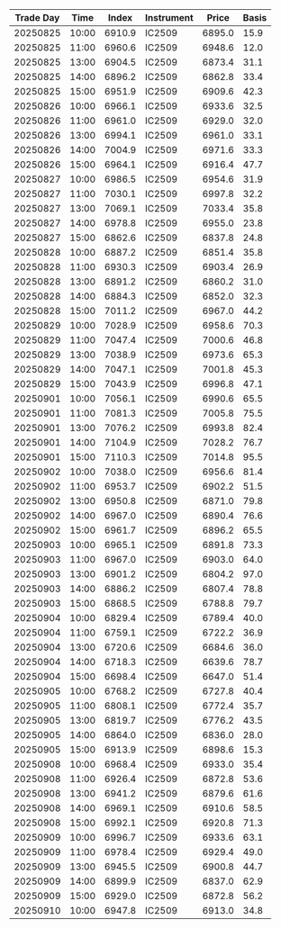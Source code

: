 | Trade Day  | Time | Index | Instrument | Price | Basis | 
| ---------- | ---- | ----- | ---------- | ----- | ----- | 
| 20250825 | 10:00 | 6910.9 | IC2509 | 6895.0 | 15.9 | 
| 20250825 | 11:00 | 6960.6 | IC2509 | 6948.6 | 12.0 | 
| 20250825 | 13:00 | 6904.5 | IC2509 | 6873.4 | 31.1 | 
| 20250825 | 14:00 | 6896.2 | IC2509 | 6862.8 | 33.4 | 
| 20250825 | 15:00 | 6951.9 | IC2509 | 6909.6 | 42.3 | 
| 20250826 | 10:00 | 6966.1 | IC2509 | 6933.6 | 32.5 | 
| 20250826 | 11:00 | 6961.0 | IC2509 | 6929.0 | 32.0 | 
| 20250826 | 13:00 | 6994.1 | IC2509 | 6961.0 | 33.1 | 
| 20250826 | 14:00 | 7004.9 | IC2509 | 6971.6 | 33.3 | 
| 20250826 | 15:00 | 6964.1 | IC2509 | 6916.4 | 47.7 | 
| 20250827 | 10:00 | 6986.5 | IC2509 | 6954.6 | 31.9 | 
| 20250827 | 11:00 | 7030.1 | IC2509 | 6997.8 | 32.2 | 
| 20250827 | 13:00 | 7069.1 | IC2509 | 7033.4 | 35.8 | 
| 20250827 | 14:00 | 6978.8 | IC2509 | 6955.0 | 23.8 | 
| 20250827 | 15:00 | 6862.6 | IC2509 | 6837.8 | 24.8 | 
| 20250828 | 10:00 | 6887.2 | IC2509 | 6851.4 | 35.8 | 
| 20250828 | 11:00 | 6930.3 | IC2509 | 6903.4 | 26.9 | 
| 20250828 | 13:00 | 6891.2 | IC2509 | 6860.2 | 31.0 | 
| 20250828 | 14:00 | 6884.3 | IC2509 | 6852.0 | 32.3 | 
| 20250828 | 15:00 | 7011.2 | IC2509 | 6967.0 | 44.2 | 
| 20250829 | 10:00 | 7028.9 | IC2509 | 6958.6 | 70.3 | 
| 20250829 | 11:00 | 7047.4 | IC2509 | 7000.6 | 46.8 | 
| 20250829 | 13:00 | 7038.9 | IC2509 | 6973.6 | 65.3 | 
| 20250829 | 14:00 | 7047.1 | IC2509 | 7001.8 | 45.3 | 
| 20250829 | 15:00 | 7043.9 | IC2509 | 6996.8 | 47.1 | 
| 20250901 | 10:00 | 7056.1 | IC2509 | 6990.6 | 65.5 | 
| 20250901 | 11:00 | 7081.3 | IC2509 | 7005.8 | 75.5 | 
| 20250901 | 13:00 | 7076.2 | IC2509 | 6993.8 | 82.4 | 
| 20250901 | 14:00 | 7104.9 | IC2509 | 7028.2 | 76.7 | 
| 20250901 | 15:00 | 7110.3 | IC2509 | 7014.8 | 95.5 | 
| 20250902 | 10:00 | 7038.0 | IC2509 | 6956.6 | 81.4 | 
| 20250902 | 11:00 | 6953.7 | IC2509 | 6902.2 | 51.5 | 
| 20250902 | 13:00 | 6950.8 | IC2509 | 6871.0 | 79.8 | 
| 20250902 | 14:00 | 6967.0 | IC2509 | 6890.4 | 76.6 | 
| 20250902 | 15:00 | 6961.7 | IC2509 | 6896.2 | 65.5 | 
| 20250903 | 10:00 | 6965.1 | IC2509 | 6891.8 | 73.3 | 
| 20250903 | 11:00 | 6967.0 | IC2509 | 6903.0 | 64.0 | 
| 20250903 | 13:00 | 6901.2 | IC2509 | 6804.2 | 97.0 | 
| 20250903 | 14:00 | 6886.2 | IC2509 | 6807.4 | 78.8 | 
| 20250903 | 15:00 | 6868.5 | IC2509 | 6788.8 | 79.7 | 
| 20250904 | 10:00 | 6829.4 | IC2509 | 6789.4 | 40.0 | 
| 20250904 | 11:00 | 6759.1 | IC2509 | 6722.2 | 36.9 | 
| 20250904 | 13:00 | 6720.6 | IC2509 | 6684.6 | 36.0 | 
| 20250904 | 14:00 | 6718.3 | IC2509 | 6639.6 | 78.7 | 
| 20250904 | 15:00 | 6698.4 | IC2509 | 6647.0 | 51.4 | 
| 20250905 | 10:00 | 6768.2 | IC2509 | 6727.8 | 40.4 | 
| 20250905 | 11:00 | 6808.1 | IC2509 | 6772.4 | 35.7 | 
| 20250905 | 13:00 | 6819.7 | IC2509 | 6776.2 | 43.5 | 
| 20250905 | 14:00 | 6864.0 | IC2509 | 6836.0 | 28.0 | 
| 20250905 | 15:00 | 6913.9 | IC2509 | 6898.6 | 15.3 | 
| 20250908 | 10:00 | 6968.4 | IC2509 | 6933.0 | 35.4 | 
| 20250908 | 11:00 | 6926.4 | IC2509 | 6872.8 | 53.6 | 
| 20250908 | 13:00 | 6941.2 | IC2509 | 6879.6 | 61.6 | 
| 20250908 | 14:00 | 6969.1 | IC2509 | 6910.6 | 58.5 | 
| 20250908 | 15:00 | 6992.1 | IC2509 | 6920.8 | 71.3 | 
| 20250909 | 10:00 | 6996.7 | IC2509 | 6933.6 | 63.1 | 
| 20250909 | 11:00 | 6978.4 | IC2509 | 6929.4 | 49.0 | 
| 20250909 | 13:00 | 6945.5 | IC2509 | 6900.8 | 44.7 | 
| 20250909 | 14:00 | 6899.9 | IC2509 | 6837.0 | 62.9 | 
| 20250909 | 15:00 | 6929.0 | IC2509 | 6872.8 | 56.2 | 
| 20250910 | 10:00 | 6947.8 | IC2509 | 6913.0 | 34.8 | 

